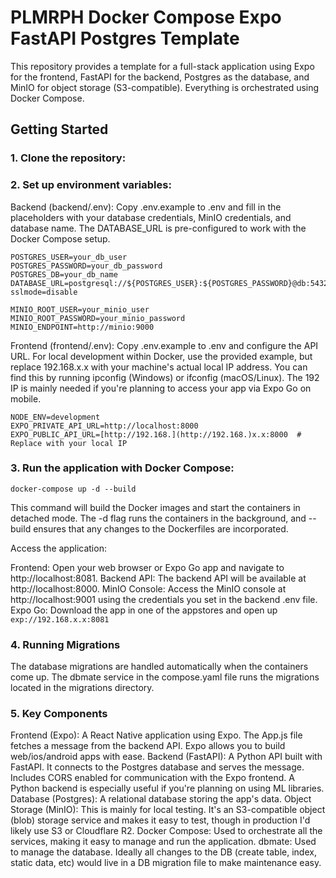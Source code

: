# PLMRPH Docker Compose Expo FastAPI Postgres Template

This repository provides a template for a full-stack application using Expo for the frontend, FastAPI for the backend, Postgres as the database, and MinIO for object storage (S3-compatible).  Everything is orchestrated using Docker Compose.

## Getting Started

### 1. **Clone the repository:**

### 2. Set up environment variables:

Backend (backend/.env): Copy .env.example to .env and fill in the placeholders with your database credentials, MinIO credentials, and database name.  The DATABASE_URL is pre-configured to work with the Docker Compose setup.
```
POSTGRES_USER=your_db_user
POSTGRES_PASSWORD=your_db_password
POSTGRES_DB=your_db_name
DATABASE_URL=postgresql://${POSTGRES_USER}:${POSTGRES_PASSWORD}@db:5432/${POSTGRES_DB}?sslmode=disable

MINIO_ROOT_USER=your_minio_user
MINIO_ROOT_PASSWORD=your_minio_password
MINIO_ENDPOINT=http://minio:9000
```

Frontend (frontend/.env): Copy .env.example to .env and configure the API URL.  For local development within Docker, use the provided example, but replace 192.168.x.x with your machine's actual local IP address. You can find this by running ipconfig (Windows) or ifconfig (macOS/Linux). The 192 IP is mainly needed if you're planning to access your app via Expo Go on mobile.

```
NODE_ENV=development
EXPO_PRIVATE_API_URL=http://localhost:8000
EXPO_PUBLIC_API_URL=[http://192.168.](http://192.168.)x.x:8000  # Replace with your local IP
```
### 3. Run the application with Docker Compose:
`docker-compose up -d --build`

This command will build the Docker images and start the containers in detached mode. The -d flag runs the containers in the background, and --build ensures that any changes to the Dockerfiles are incorporated.

Access the application:

Frontend: Open your web browser or Expo Go app and navigate to http://localhost:8081.
Backend API: The backend API will be available at http://localhost:8000.
MinIO Console: Access the MinIO console at http://localhost:9001 using the credentials you set in the backend .env file.
Expo Go: Download the app in one of the appstores and open up `exp://192.168.x.x:8081`


### 4. Running Migrations


The database migrations are handled automatically when the containers come up.  The dbmate service in the compose.yaml file runs the migrations located in the migrations directory.

### 5. Key Components
Frontend (Expo): A React Native application using Expo. The App.js file fetches a message from the backend API. Expo allows you to build web/ios/android apps with ease.
Backend (FastAPI): A Python API built with FastAPI. It connects to the Postgres database and serves the message. Includes CORS enabled for communication with the Expo frontend. A Python backend is especially useful if you're planning on using ML libraries.
Database (Postgres): A relational database storing the app's data.
Object Storage (MinIO): This is mainly for local testing. It's an S3-compatible object (blob) storage service and makes it easy to test, though in production I'd likely use S3 or Cloudflare R2.
Docker Compose: Used to orchestrate all the services, making it easy to manage and run the application.
dbmate: Used to manage the database. Ideally all changes to the DB (create table, index, static data, etc) would live in a DB migration file to make maintenance easy.
